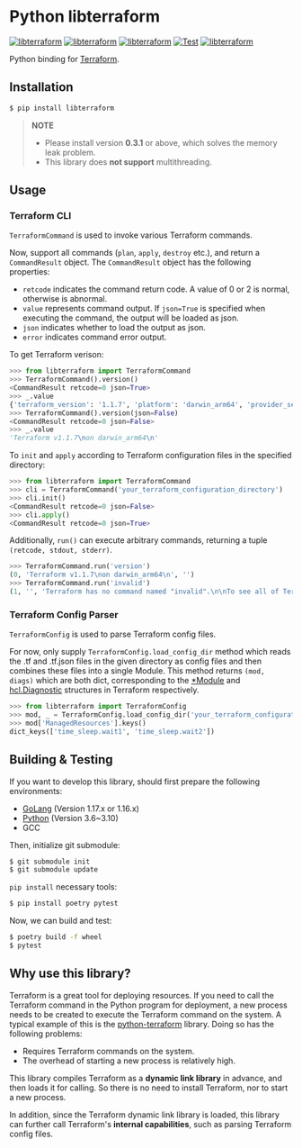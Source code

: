 # Python libterraform

[![libterraform](https://img.shields.io/pypi/v/libterraform.svg)](https://pypi.python.org/pypi/libterraform)
[![libterraform](https://img.shields.io/pypi/l/libterraform.svg)](https://pypi.python.org/pypi/libterraform)
[![libterraform](https://img.shields.io/pypi/pyversions/libterraform.svg)](https://pypi.python.org/pypi/libterraform)
[![Test](https://github.com/Prodesire/py-libterraform/actions/workflows/test.yml/badge.svg)](https://github.com/Prodesire/py-libterraform/actions/workflows/release.yml)
[![libterraform](https://img.shields.io/pypi/dm/libterraform)](https://pypi.python.org/pypi/libterraform)

Python binding for [Terraform](https://www.terraform.io/).

## Installation

```bash
$ pip install libterraform
```

> **NOTE**
> - Please install version **0.3.1** or above, which solves the memory leak problem.
> - This library does **not support** multithreading.

## Usage

### Terraform CLI

`TerraformCommand` is used to invoke various Terraform commands.

Now, support all commands (`plan`, `apply`, `destroy` etc.), and return a `CommandResult` object.
The `CommandResult` object has the following properties:

- `retcode` indicates the command return code. A value of 0 or 2 is normal, otherwise is abnormal.
- `value` represents command output. If `json=True` is specified when executing the command, the output will be loaded
  as json.
- `json` indicates whether to load the output as json.
- `error` indicates command error output.

To get Terraform verison:

```python
>>> from libterraform import TerraformCommand
>>> TerraformCommand().version()
<CommandResult retcode=0 json=True>
>>> _.value
{'terraform_version': '1.1.7', 'platform': 'darwin_arm64', 'provider_selections': {}, 'terraform_outdated': False}
>>> TerraformCommand().version(json=False)
<CommandResult retcode=0 json=False>
>>> _.value
'Terraform v1.1.7\non darwin_arm64\n'
```

To `init` and `apply` according to Terraform configuration files in the specified directory:

```python
>>> from libterraform import TerraformCommand
>>> cli = TerraformCommand('your_terraform_configuration_directory')
>>> cli.init()
<CommandResult retcode=0 json=False>
>>> cli.apply()
<CommandResult retcode=0 json=True>
```

Additionally, `run()` can execute arbitrary commands, returning a tuple `(retcode, stdout, stderr)`.

```python
>>> TerraformCommand.run('version')
(0, 'Terraform v1.1.7\non darwin_arm64\n', '')
>>> TerraformCommand.run('invalid')
(1, '', 'Terraform has no command named "invalid".\n\nTo see all of Terraform\'s top-level commands, run:\n  terraform -help\n\n')
```

### Terraform Config Parser

`TerraformConfig` is used to parse Terraform config files.

For now, only supply `TerraformConfig.load_config_dir` method which reads the .tf and .tf.json files in the given
directory as config files and then combines these files into a single Module. This method returns `(mod, diags)`
which are both dict, corresponding to
the [*Module](https://github.com/hashicorp/terraform/blob/2a5420cb9acf8d5f058ad077dade80214486f1c4/internal/configs/module.go#L14)
and [hcl.Diagnostic](https://github.com/hashicorp/hcl/blob/v2.11.1/diagnostic.go#L26) structures in Terraform
respectively.

```python
>>> from libterraform import TerraformConfig
>>> mod, _ = TerraformConfig.load_config_dir('your_terraform_configuration_directory')
>>> mod['ManagedResources'].keys()
dict_keys(['time_sleep.wait1', 'time_sleep.wait2'])
```

## Building & Testing

If you want to develop this library, should first prepare the following environments:
- [GoLang](https://go.dev/dl/) (Version 1.17.x or 1.16.x)
- [Python](https://www.python.org/downloads/) (Version 3.6~3.10)
- GCC

Then, initialize git submodule:
```bash
$ git submodule init
$ git submodule update
```

`pip install` necessary tools:

```bash
$ pip install poetry pytest
```

Now, we can build and test:
```bash
$ poetry build -f wheel
$ pytest
```


## Why use this library?
Terraform is a great tool for deploying resources. If you need to call the Terraform command in the Python program
for deployment, a new process needs to be created to execute the Terraform command on the system. A typical example 
of this is the [python-terraform](https://github.com/beelit94/python-terraform) library. 
Doing so has the following problems:
- Requires Terraform commands on the system.
- The overhead of starting a new process is relatively high.

This library compiles Terraform as a **dynamic link library** in advance, and then loads it for calling. 
So there is no need to install Terraform, nor to start a new process.

In addition, since the Terraform dynamic link library is loaded, this library can further call Terraform's 
**internal capabilities**, such as parsing Terraform config files.
